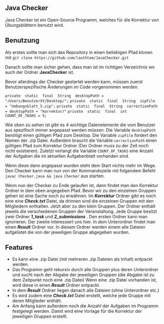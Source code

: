 ## Java Checker
Java Checker ist ein Open-Source Programm, welches für die Korrektur von Übungsblättern benutzt wird.

## Benutzung
Als erstes sollte man sich das Repository in einen beliebigen Pfad klonen mit
`git clone https://github.com/lauthtom/JavaChecker.git`

Danach sollte man sicher gehen, dass man ist im richtigen Verzeichnis wo auch der Ordner **JavaChecker** ist. 

Bevor allerdings der Checker gestartet werden kann, müssen zuerst Benutzerspezifische Änderungen im Code vorgenommen werden. 

`private  static  final  String  desktopPath = "/Users/BenutzerXY/Desktop/";`
`private  static  final  String  zipFile = "Uebungsblatt_5.zip";`
`private  static  final  String  correctionPath = desktopPath + "Korrektur/"`
`private  static  final  int  COUNT_OF_TASKS = 5;`

Wie oben zu sehen ist gibt es 4 wichtige Datenelemente die vom Benutzer aus spezifisch immer angepasst werden müssen. Die Variable `desktopPath` benötigt einen gültigen Pfad zum Desktop. Die Variable `zipFile` fordert den Namen der .zip Datei. Außerdem braucht die Variable `correctionPath` einen gültigen Pfad zum Korrektur Ordner (Der Ordner muss zu der Zeit noch nicht existieren). Zuletzt verlangt die Variable `COUNT_OF_TASKS` eine Anzahl der Aufgaben die im aktuellen Aufgabenblatt vorhanden sind.

Wenn diese dann angepasst wurden steht dem Start nichts mehr im Wege. Den Checker kann man nun von der Kommandozeile mit folgendem Befehl `javac Checker.java && java Checker` aus starten. 

Wenn nun der Checker zu Ende gelaufen ist, dann findet man den Korrektur Ordner in dem oben angegeben Pfad. Bevor wir zu den einzelnen Gruppen gehen ist eine Sache noch zu erwähnen. Im ***Korrektur*** Ordner gibt es noch eine eine ***Check.txt*** Datei, da drinnen sind die einzelnen Gruppen mit den Mitgliedern enthalten. Jetzt aber zu den klein Gruppen. Der Ordner enthält jeweils die verschiedenen Gruppen der Veranstaltung. Jede Gruppe besitzt zwei Ordner ***1_task*** und ***2_submissions*** . Den ersten Ordner kann man ignorieren. Der zweite interessiert uns hier. In dem Unterordner findet man einen ***Result*** Ordner vor. In diesem Ordner  werden einem alle Dateien aufgelistet die von der jeweiligen Gruppe abgegeben wurden.

## Features
-	Es kann eine .zip Datei (mit mehreren .zip Dateien als Inhalt) entpackt werden. 
-	Das Programm geht rekursiv durch alle Gruppen plus deren Unterordner und sucht nach der Abgabe der jeweiligen Gruppen (die Abgabe ist zu dem Zeitpunkt noch eine .zip  Datei) Wenn eine .zip Datei vorhanden ist, wird diese in einen ***Result*** Ordner entpackt. 
-	In dem ***Result*** Ordner liegen danach alle Dateien (ohne Unterordner etc.)
-	Es wird zudem eine ***Check.txt*** Datei erstellt, welche jede Gruppe mit deren Mitglieder enthält. 
-	Am Anfang kann außerdem noch die Anzahl der Aufgaben im Programm festgelegt werden. 
Damit wird eine Vorlage für die Korrektur der jeweiligen Gruppen erstellt. 